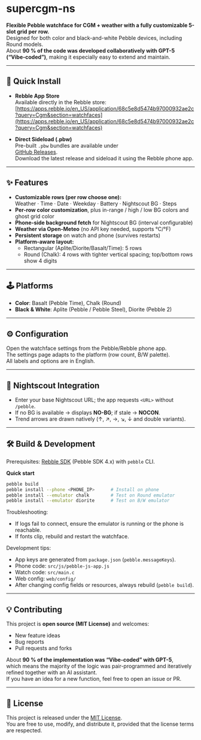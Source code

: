 # supercgm-ns

**Flexible Pebble watchface for CGM + weather with a fully customizable 5-slot grid per row.**  
Designed for both color and black-and-white Pebble devices, including Round models.  
About **90 % of the code was developed collaboratively with GPT-5 (“Vibe-coded”)**, making it especially easy to extend and maintain.

---

## 📲 Quick Install

- **Rebble App Store**  
  Available directly in the Rebble store:  
  [https://apps.rebble.io/en_US/application/68c5e8d5474b97000932ae2c?query=Cgm&section=watchfaces](https://apps.rebble.io/en_US/application/68c5e8d5474b97000932ae2c?query=Cgm&section=watchfaces)

- **Direct Sideload (.pbw)**  
  Pre-built `.pbw` bundles are available under  
  [GitHub Releases](../../releases).  
  Download the latest release and sideload it using the Rebble phone app.

---

## ✨ Features

- **Customizable rows (per row choose one):**  
  Weather · Time · Date · Weekday · Battery · Nightscout BG · Steps
- **Per-row color customization**, plus in-range / high / low BG colors and ghost grid color
- **Phone-side background fetch** for Nightscout BG (interval configurable)
- **Weather via Open-Meteo** (no API key needed, supports °C/°F)
- **Persistent storage** on watch and phone (survives restarts)
- **Platform-aware layout:**
  - Rectangular (Aplite/Diorite/Basalt/Time): 5 rows
  - Round (Chalk): 4 rows with tighter vertical spacing; top/bottom rows show 4 digits

---

## 🕹 Platforms

- **Color**: Basalt (Pebble Time), Chalk (Round)
- **Black & White**: Aplite (Pebble / Pebble Steel), Diorite (Pebble 2)

---

## ⚙️ Configuration

Open the watchface settings from the Pebble/Rebble phone app.  
The settings page adapts to the platform (row count, B/W palette).  
All labels and options are in English.

---

## 🌙 Nightscout Integration

- Enter your base Nightscout URL; the app requests `<URL>` without `/pebble`.
- If no BG is available → displays **NO-BG**; if stale → **NOCON**.
- Trend arrows are drawn natively (↑, ↗, →, ↘, ↓ and double variants).

---

## 🛠 Build & Development

Prerequisites: [Rebble SDK](https://developer.rebble.io/developer.pebble.com/sdk) (Pebble SDK 4.x) with `pebble` CLI.

**Quick start**
```bash
pebble build
pebble install --phone <PHONE_IP>      # Install on phone
pebble install --emulator chalk        # Test on Round emulator
pebble install --emulator diorite      # Test on B/W emulator
```

Troubleshooting:
- If logs fail to connect, ensure the emulator is running or the phone is reachable.
- If fonts clip, rebuild and restart the watchface.

Development tips:
- App keys are generated from `package.json` (`pebble.messageKeys`).
- Phone code: `src/js/pebble-js-app.js`
- Watch code: `src/main.c`
- Web config: `web/config/`
- After changing config fields or resources, always rebuild (`pebble build`).

---

## 💡 Contributing

This project is **open source (MIT License)** and welcomes:
- New feature ideas
- Bug reports
- Pull requests and forks

About **90 % of the implementation was “Vibe-coded” with GPT-5**,  
which means the majority of the logic was pair-programmed and iteratively refined together with an AI assistant.  
If you have an idea for a new function, feel free to open an issue or PR.

---


## 📜 License

This project is released under the [MIT License](LICENSE).  
You are free to use, modify, and distribute it, provided that the license terms are respected.
